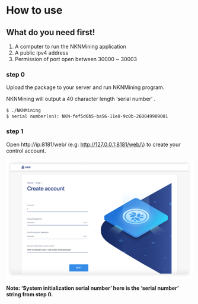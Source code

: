 # How to use

## What do you need first!

1. A computer to run the NKNMining application
2. A public ipv4 address
3. Permission of port open between 30000 ~ 30003

### step 0

Upload the package to your server and run NKNMining program.

NKNMining will output a 40 character length ‘serial number’ .

```text
$ ./NKNMining
$ serial number(sn): NKN-fef5d6b5-ba56-11e8-9c0b-260049909001
```

### step 1

Open http://ip:8181/web/ \(e.g: http://127.0.0.1:8181/web/\) to create your control account.

![](.gitbook/assets/step1.png)

**Note: ‘System initialization serial number’ here is the ‘serial number’ string from step 0.**

